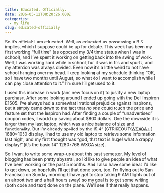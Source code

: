 ```yaml
---
title: Educated. Officially.
date: 2006-05-12T08:20:26.000Z
categories:
  - my life
slug: educated-officially
---
```

So it’s official: I am educated. Well, as educated as possessing a B.S. implies, which I suppose could be up for debate. This week has been my first working “full time” (as opposed my 3/4 time status when I was in school), and I’ve spent it working on getting back into the swing of work. Well, I was working hard while in school, but it was in fits and spurts, and my attention was always divided. Even now it’s a little weird to not have school hanging over my head. I keep looking at my schedule thinking “OK, so I have two months until August, so what do I want to accomplish while I can pay close attention to it.” I’m sure I’ll get used to it.

I used this increase in work (and new focus on it) to justify a new laptop purchase. After some looking around I ended up going with the Dell Inspiron E1505. I’ve always had a somewhat irrational prejudice against Inspirons, but it simply came down to the fact that _no one_ could touch the price and feature set that the Inspiron had. After finding a couple of “unadvertised” coupon codes, I would up saving about $800 dollars. One the downside it is larger than my last laptop, which was a nice balance of size and functionality. But I’m already spoiled by the 15.4” [STRIKEOUT:[WSXGA+][1] ] 1680×1050 display. I had to use my old laptop to retrieve some information last night, and my first thought was “god, that text is huge! what a crappy display!” (it’s the basic 14” 1280×768 WXGA size).

So I want to write some wrap-up about this past semester. My level of blogging has been pretty abysmal, so I’d like to give people an idea of what I’ve been working on the past 5 months. And I also have some ideas I’d like to get down, so hopefully I’ll get that done soon, too. I’m flying out to San Francisco on Sunday morning (I have _got_ to stop taking 9 AM flights out of an airport two and a half hours away) so my goal is to get some writing (both code and text) done on the plane. We’ll see if that really happens.



 [1]: http://en.wikipedia.org/wiki/WSXGA%2B
